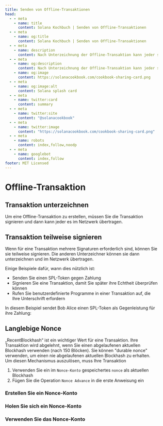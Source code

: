 ```yaml
---
title: Senden von Offline-Transaktionen
head:
  - - meta
    - name: title
      content: Solana Kochbuch | Senden von Offline-Transaktionen
  - - meta
    - name: og:title
      content: Solana Kochbuch | Senden von Offline-Transaktionen
  - - meta
    - name: description
      content: Nach Unterzeichnung der Offline-Transaktion kann jeder sie im Netzwerk übertragen. Erfahren Sie mehr über das Senden von Offline-Transaktionen und Referenzen im Solana-Kochbuch.
  - - meta
    - name: og:description
      content: Nach Unterzeichnung der Offline-Transaktion kann jeder sie im Netzwerk übertragen. Erfahren Sie mehr über das Senden von Offline-Transaktionen und Referenzen im Solana-Kochbuch.
    - name: og:image
      content: https://solanacookbook.com/cookbook-sharing-card.png
  - - meta
    - name: og:image:alt
      content: Solana splash card
  - - meta
    - name: twitter:card
      content: summary
  - - meta
    - name: twitter:site
      content: "@solanacookbook"
  - - meta
    - name: twitter:image
      content: "https://solanacookbook.com/cookbook-sharing-card.png"
  - - meta
    - name: robots
      content: index,follow,noodp
  - - meta
    - name: googlebot
      content: index,follow
footer: MIT Licensed
---
```


# Offline-Transaktion

## Transaktion unterzeichnen

Um eine Offline-Transaktion zu erstellen, müssen Sie die Transaktion signieren und dann kann jeder es im Netzwerk übertragen.

<SolanaCodeGroup>
  <SolanaCodeGroupItem title="TS" active>

  <template v-slot:default>

@[code](@/code/offline-transactions/sign-transaction/main.en.ts)

  </template>

  <template v-slot:preview>

@[code](@/code/offline-transactions/sign-transaction/main.preview.en.ts)

  </template>

  </SolanaCodeGroupItem>
</SolanaCodeGroup>

## Transaktion teilweise signieren

Wenn für eine Transaktion mehrere Signaturen erforderlich sind, können Sie sie teilweise signieren.
Die anderen Unterzeichner können sie dann unterzeichnen und im Netzwerk übertragen.

Einige Beispiele dafür, wann dies nützlich ist:

- Senden Sie einen SPL-Token gegen Zahlung
- Signieren Sie eine Transaktion, damit Sie später ihre Echtheit überprüfen können
- Rufen Sie benutzerdefinierte Programme in einer Transaktion auf, die Ihre Unterschrift erfordern

In diesem Beispiel sendet Bob Alice einen SPL-Token als Gegenleistung für ihre Zahlung:

<SolanaCodeGroup>
  <SolanaCodeGroupItem title="TS" active>

  <template v-slot:default>

@[code](@/code/offline-transactions/partial-sign/main.en.ts)

  </template>

  <template v-slot:preview>

@[code](@/code/offline-transactions/partial-sign/main.preview.en.ts)

  </template>

  </SolanaCodeGroupItem>
</SolanaCodeGroup>

## Langlebige Nonce

„RecentBlockhash“ ist ein wichtiger Wert für eine Transaktion. Ihre Transaktion wird abgelehnt, wenn Sie einen abgelaufenen aktuellen Blockhash verwenden (nach 150 Blöcken). Sie können "durable nonce" verwenden, um einen nie abgelaufenen aktuellen Blockhash zu erhalten. Um diesen Mechanismus auszulösen, muss Ihre Transaktion

1. Verwenden Sie ein im `Nonce-Konto` gespeichertes `nonce` als aktuellen Blockhash
2. Fügen Sie die Operation `Nonce Advance` in die erste Anweisung ein

### Erstellen Sie ein Nonce-Konto

<SolanaCodeGroup>
  <SolanaCodeGroupItem title="TS" active>

  <template v-slot:default>

@[code](@/code/offline-transactions/durable-nonce/create-nonce-account/main.en.ts)

  </template>

  <template v-slot:preview>

@[code](@/code/offline-transactions/durable-nonce/create-nonce-account/main.preview.en.ts)

  </template>

  </SolanaCodeGroupItem>
</SolanaCodeGroup>

### Holen Sie sich ein Nonce-Konto

<SolanaCodeGroup>
  <SolanaCodeGroupItem title="TS" active>

  <template v-slot:default>

@[code](@/code/offline-transactions/durable-nonce/get-nonce-account/main.en.ts)

  </template>

  <template v-slot:preview>

@[code](@/code/offline-transactions/durable-nonce/get-nonce-account/main.preview.en.ts)

  </template>

  </SolanaCodeGroupItem>
</SolanaCodeGroup>

### Verwenden Sie das Nonce-Konto

<SolanaCodeGroup>
  <SolanaCodeGroupItem title="TS" active>

  <template v-slot:default>

@[code](@/code/offline-transactions/durable-nonce/use-nonce-account/main.en.ts)

  </template>

  <template v-slot:preview>

@[code](@/code/offline-transactions/durable-nonce/use-nonce-account/main.preview.en.ts)

  </template>

  </SolanaCodeGroupItem>
</SolanaCodeGroup>
